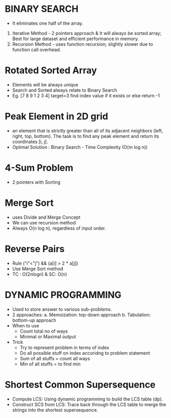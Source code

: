 # BINARY SEARCH
- It eliminates one half of the array.
1) Iterative Method - 2 pointers approach & It will always be sorted array; Best for large dataset and efficient performance in memory.
2) Recursion Method - uses function recursion; slightly slower due to function call overhead.

# Rotated Sorted Array 
- Elements will be always unique 
- Search and Sorted always relate to Binary Search
- Eg. [7 8 9 1 2 3 4] target=3 find index value if it exists or else return -1

# Peak Element in 2D grid
- an element that is strictly greater than all of its adjacent neighbors (left, right, top, bottom). The task is to find any peak element and return its coordinates [i, j].
- Optimal Solution : Binary Search - Time Complexity (O(m log n))

# 4-Sum Problem
- 2 pointers with Sorting

# Merge Sort
- uses Divide and Merge Concept
- We can use recursion method 
- Always O(n log n), regardless of input order.

# Reverse Pairs
- Rule ("i"<"j") && (a[i] > 2 * a[j])
- Use Merge Sort method 
- TC : O(2nlogn) & SC: O(n)
 

# DYNAMIC PROGRAMMING
- Used to store answer to various sub-problems.
- 2 approaches: 
    a. Memoization: top-down approach
    b. Tabulation: bottom-up approach
- When to use 
    - Count total no of ways
    - Minimal or Maximal output
- Trick 
    - Try to represent problem in terms of index
    - Do all possible stuff on index accoridng to problem statement
    - Sum of all stuffs = count all ways
    - Min of all stuffs = to find min

# Shortest Common Supersequence
- Compute LCS: Using dynamic programming to build the LCS table (dp).
- Construct SCS from LCS: Trace back through the LCS table to merge the strings into the shortest supersequence.